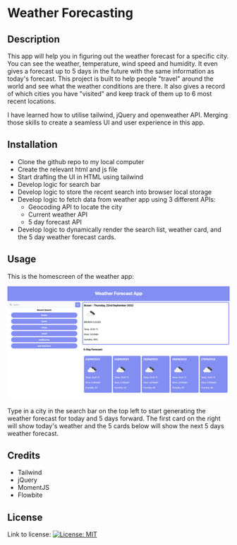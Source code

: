 # Weather Forecasting

## Description

This app will help you in figuring out the weather forecast for a specific city. You can see the weather, temperature, wind speed and humidity. It even gives a forecast up to 5 days in the future with the same information as today's forecast. This project is built to help people "travel" around the world and see what the weather conditions are there. It also gives a record of which cities you have "visited" and keep track of them up to 6 most recent locations.

I have learned how to utilise tailwind, jQuery and openweather API. Merging those skills to create a seamless UI and user experience in this app.

## Installation

- Clone the github repo to my local computer
- Create the relevant html and js file
- Start drafting the UI in HTML using tailwind
- Develop logic for search bar
- Develop logic to store the recent search into browser local storage
- Develop logic to fetch data from weather app using 3 different APIs:
    - Geocoding API to locate the city
    - Current weather API
    - 5 day forecast API
- Develop logic to dynamically render the search list, weather card, and the 5 day weather forecast cards.

## Usage

This is the homescreen of the weather app:

![Homepage Screenshot](assets/images/screenshot.png)

Type in a city in the search bar on the top left to start generating the weather forecast for today and 5 days forward. The first card on the right will show today's weather and the 5 cards below will show the next 5 days weather forecast.

## Credits

- Tailwind
- jQuery
- MomentJS
- Flowbite

## License

Link to license: [![License: MIT](https://img.shields.io/badge/License-MIT-yellow.svg)](https://github.com/mecuboi/weather-forecast-app/blob/main/LICENSE)
